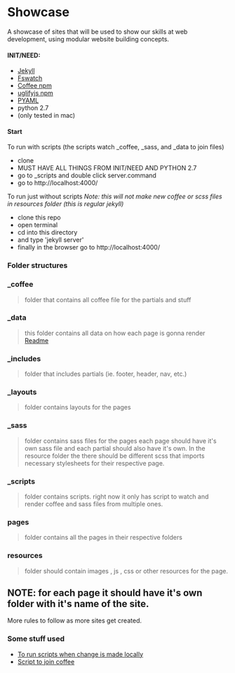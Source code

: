 # Showcase
A showcase of sites that will be used to show our skills at web development, using modular website building concepts.

#### INIT/NEED:
- [Jekyll](https://jekyllrb.com/docs/installation/)
- [Fswatch](https://github.com/emcrisostomo/fswatch)
- [Coffee npm](https://www.npmjs.com/package/coffee-script)
- [uglifyjs npm](https://www.npmjs.com/package/uglify-js)
- [PYAML](https://github.com/yaml/pyyaml)
- python 2.7
- (only tested in mac)

#### Start
To run with scripts
(the scripts watch \_coffee, \_sass, and \_data to join files)
- clone
- MUST HAVE ALL THINGS FROM INIT/NEED AND PYTHON 2.7
- go to \_scripts and double click server.command
- go to http://localhost:4000/

To run just without scripts
_Note: this will not make new coffee or scss files in resources folder (this is regular jekyll)_
- clone this repo
- open terminal
- cd into this directory
- and type 'jekyll server'
- finally in the browser go to http://localhost:4000/



### Folder structures

### \_coffee
> folder that contains all coffee file for the partials and stuff

### \_data
> this folder contains all data on how each page is gonna render
> [Readme](https://github.com/josuerojasrojas/Showcase/blob/master/_data/Readme.md)

### \_includes
> folder that includes partials (ie. footer, header, nav, etc.)

### \_layouts
> folder contains layouts for the pages

### \_sass
> folder contains sass files for the pages each page should have it's own sass file and each partial should also have it's own. In the resource folder the there should be different scss that imports necessary stylesheets for their respective page.

### \_scripts
> folder contains scripts. right now it only has script to watch and render coffee and sass files from multiple ones.
### pages
> folder contains all the pages in their respective folders

### resources
> folder should contain images , js , css or other resources for the page.

## NOTE: for each page it should have it's own folder with it's name of the site.

More rules to follow as more sites get created.

### Some stuff used
- [To run scripts when change is made locally](https://github.com/emcrisostomo/fswatch)
- [Script to join coffee](https://stackoverflow.com/questions/4575260/join-multiple-coffeescript-files-into-one-file-multiple-subdirectories)
